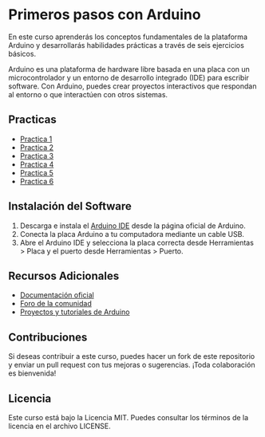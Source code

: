 # Primeros pasos con Arduino

En este curso aprenderás los conceptos fundamentales de la plataforma Arduino y desarrollarás habilidades prácticas a través de seis ejercicios básicos.

Arduino es una plataforma de hardware libre basada en una placa con un microcontrolador y un entorno de desarrollo integrado (IDE) para escribir software. Con Arduino, puedes crear proyectos interactivos que respondan al entorno o que interactúen con otros sistemas.

## Practicas

* [Practica 1](./Practicas/Prac1/Prac1.ino)
* [Practica 2](./Practicas/Prac2/Prac2.ino)
* [Practica 3](./Practicas/Prac3/Prac3.ino)
* [Practica 4](./Practicas/Prac4/Prac4.ino)
* [Practica 5](./Practicas/Prac5/Prac5.ino)
* [Practica 6](./Practicas/Prac6/Prac6.ino)



## Instalación del Software
1. Descarga e instala el [Arduino IDE](https://www.arduino.cc/en/software) desde la página oficial de Arduino.
2. Conecta la placa Arduino a tu computadora mediante un cable USB.
3. Abre el Arduino IDE y selecciona la placa correcta desde Herramientas > Placa y el puerto desde Herramientas > Puerto.

## Recursos Adicionales
* [Documentación oficial](https://docs.arduino.cc/)
* [Foro de la comunidad](https://forum.arduino.cc/)
* [Proyectos y tutoriales de Arduino](https://projecthub.arduino.cc/)

## Contribuciones
Si deseas contribuir a este curso, puedes hacer un fork de este repositorio y enviar un pull request con tus mejoras o sugerencias. ¡Toda colaboración es bienvenida!

## Licencia
Este curso está bajo la Licencia MIT. Puedes consultar los términos de la licencia en el archivo LICENSE.